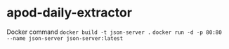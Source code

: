 # apod-daily-extractor

Docker command
    `docker build -t json-server .`
    `docker run -d -p 80:80 --name json-server json-server:latest`